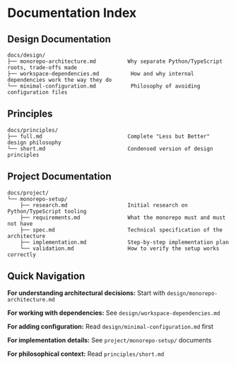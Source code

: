 # Documentation Index

## Design Documentation
```
docs/design/
├── monorepo-architecture.md          Why separate Python/TypeScript roots, trade-offs made
├── workspace-dependencies.md          How and why internal dependencies work the way they do
└── minimal-configuration.md           Philosophy of avoiding configuration files
```

## Principles
```
docs/principles/
├── full.md                           Complete "Less but Better" design philosophy
└── short.md                          Condensed version of design principles
```

## Project Documentation
```
docs/project/
└── monorepo-setup/
    ├── research.md                   Initial research on Python/TypeScript tooling
    ├── requirements.md               What the monorepo must and must not have
    ├── spec.md                       Technical specification of the architecture
    ├── implementation.md             Step-by-step implementation plan
    └── validation.md                 How to verify the setup works correctly
```

## Quick Navigation

**For understanding architectural decisions:** Start with `design/monorepo-architecture.md`

**For working with dependencies:** See `design/workspace-dependencies.md`

**For adding configuration:** Read `design/minimal-configuration.md` first

**For implementation details:** See `project/monorepo-setup/` documents

**For philosophical context:** Read `principles/short.md`
